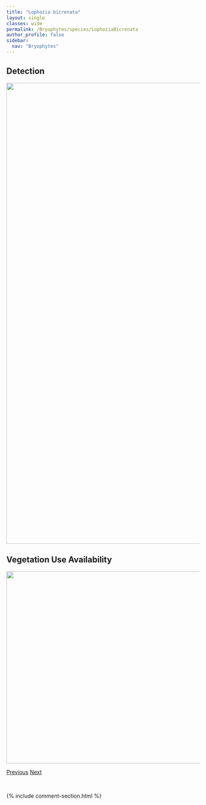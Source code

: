 ```yaml
---
title: "Lophozia bicrenata"
layout: single
classes: wide
permalink: /Bryophytes/species/LophoziaBicrenata
author_profile: false
sidebar:
  nav: "Bryophytes"
---
```


<h2>Detection</h2>

<a href="https://drive.google.com/uc?export=view&id=1NqPLDT3j2hXNpe6F8s5eoSZI2zFdGiKq">
<img src="https://drive.google.com/uc?export=view&id=1NqPLDT3j2hXNpe6F8s5eoSZI2zFdGiKq" height = "1200" width = "800">
</a>


<h2>Vegetation Use Availability</h2>

<a href="https://drive.google.com/uc?export=view&id=1VvmtpqutTcqX6GIDISvvz0zV-drWxVNu">
<img src="https://drive.google.com/uc?export=view&id=1VvmtpqutTcqX6GIDISvvz0zV-drWxVNu" height = "500" width = "1000">
</a>


<a href="/DevelopmentWebsite/Bryophytes/species/LophoziaBantriensis" class="pagination--pager" title="Lophozia bantriensis">Previous</a> <a href="/DevelopmentWebsite/Bryophytes/species/LophoziaCapitata" class="pagination--pager" title="Lophozia capitata">Next</a>

<p>&nbsp;</p>

{% include comment-section.html %}
